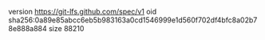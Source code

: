 version https://git-lfs.github.com/spec/v1
oid sha256:0a89e85abcc6eb5b983163a0cd1546999e1d560f702df4bfc8a02b78e888a884
size 88210
